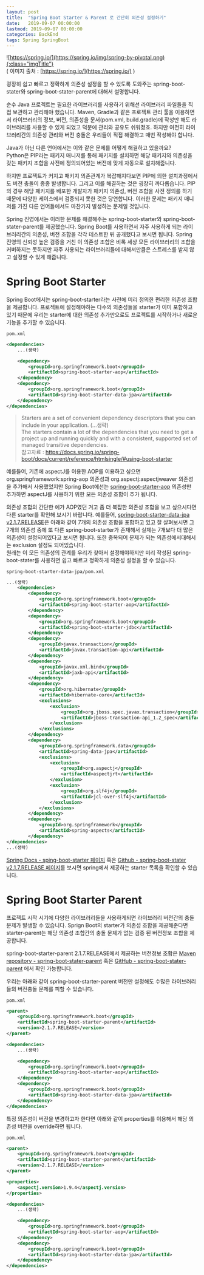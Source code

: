 ```yaml
---
layout: post
title:  "Spring Boot Starter & Parent 로 간단히 의존성 설정하기"
date:   2019-09-07 00:00:00 
lastmod: 2019-09-07 00:00:00  
categories: BackEnd
tags: Spring SpringBoot
---
```


![https://spring.io/](https://spring.io/img/spring-by-pivotal.png){:class="imgTitle"}  
( 이미지 출처 : [https://spring.io/](https://spring.io/) )  

굉장히 쉽고 빠르고 정확하게 의존성 설정을 할 수 있도록 도와주는 spring-boot-stater와 spring-boot-stater-parent에 대해서 설명합니다.  

<!--more-->

순수 Java 프로젝트는 필요한 라이브러리를 사용하기 위해선 라이브러리 파일들을 직접 보관하고 관리해야 했습니다. Maven, Gradle과 같은 프로젝트 관리 툴을 이용하면서 라이브러리의 정보, 버전, 의존성을 문서(pom.xml, build.gradle)에 작성만 해도 라이브러리를 사용할 수 있게 되었고 덕분에 관리와 공유도 쉬워졌죠. 하지만 여전히 라이브러리간의 의존성 관리와 버전 충돌은 우리들이 직접 해결하고 매번 작성해야 합니다.  

Java가 아닌 다른 언어에서는 이와 같은 문제를 어떻게 해결하고 있을까요?  
Python은 PIP라는 패키지 매니저를 통해 패키지를 설치하면 해당 패키지와 의존성을 갖는 패키지 조합을 사전에 정의되어있는 버전에 맞게 자동으로 설치해줍니다.  

하지만 프로젝트가 커지고 패키지 의존관계가 복잡해지다보면 PIP에 의한 설치과정에서도 버전 충돌이 종종 발생합니다. 그리고 이를 해결하는 것은 굉장히 까다롭습니다. PIP의 경우 해당 패키지를 배포한 개발자가 패키지 의존성, 버전 조합을 사전 정의를 하기 때문에 다양한 케이스에서 검증되지 못한 것은 당연합니다. 이러한 문제는 패키지 매니저를 가진 다른 언어들에서도 마찬가지 발생하는 문제일 것입니다.  

Spring 진영에서는 이러한 문제를 해결해주는 spring-boot-starter와 spring-boot-stater-parent를 제공했습니다. Spring Boot를 사용하면서 자주 사용하게 되는 라이브러리간의 의존성, 버전 조합을 각각 테스트한 뒤 공개했다고 보시면 됩니다. Spring 진영의 신뢰성 높은 검증을 거친 이 의존성 조합은 비록 세상 모든 라이브러리의 조합을 커버하지는 못하지만 자주 사용되는 라이브러리들에 대해서만큼은 스트레스를 받지 않고 설정할 수 있게 해줍니다.  

# Spring Boot Starter

Spring Boot에서는 spring-boot-starter라는 사전에 미리 정의한 편리한 의존성 조합을 제공합니다. 프로젝트에 설정해야하는 다수의 의존성들을 starter가 이미 포함하고 있기 때문에 우리는 starter에 대한 의존성 추가만으로도 프로젝트를 시작하거나 새로운 기능을 추가할 수 있습니다.  

```pom.xml```

~~~xml
<dependencies>
    ...(생략)

    <dependency>
        <groupId>org.springframework.boot</groupId>
        <artifactId>spring-boot-starter-aop</artifactId>
    </dependency>
    <dependency>
        <groupId>org.springframework.boot</groupId>
        <artifactId>spring-boot-starter-data-jpa</artifactId>
    </dependency>
</dependencies>
~~~


>Starters are a set of convenient dependency descriptors that you can include in your application. (...생략)  
>The starters contain a lot of the dependencies that you need to get a project up and running quickly and with a consistent, supported set of managed transitive dependencies.  
>참고자료 : https://docs.spring.io/spring-boot/docs/current/reference/htmlsingle/#using-boot-starter  

예를들어, 기존에 aspectJ를 이용한 AOP를 이용하고 싶으면 org.springframework:spring-aop 의존성과 org.aspectj:aspectjweaver 의존성을 추가해서 사용했었지만 Spring Boot에선는 [spring-boot-starter-aop](https://github.com/spring-projects/spring-boot/blob/v2.1.7.RELEASE/spring-boot-project/spring-boot-starters/spring-boot-starter-aop/pom.xml) 의존성만 추가하면 aspectJ를 사용하기 위한 모든 의존성 조합이 추가 됩니다.  

의존성 조합의 간단한 예가 AOP였던 거고 좀 더 복잡한 의존성 조합을 보고 싶으시다면 다른 starter를 확인해 보시기 바랍니다. 예를들어, [spring-boot-starter-data-jpa v2.1.7.RELEASE](https://github.com/spring-projects/spring-boot/blob/v2.1.7.RELEASE/spring-boot-project/spring-boot-starters/spring-boot-starter-data-jpa/pom.xml)은 아래와 같이 7개의 의존성 조합을 포함하고 있고 잘 살펴보시면 그 7개의 의존성 중에 또 다른 spring-boot-starter가 존재해서 실제는 7개보다 더 많은 의존성이 설정되어있다고 보시면 됩니다. 또한 중복되어 문제가 되는 의존성에서대해서는 exclusion 설정도 되어있습니다.  
원래는 이 모든 의존성의 관계를 우리가 찾아서 설정해야하지만 미리 작성된 spring-boot-stater를 사용하면 쉽고 빠르고 정확하게 의존성 설정을 할 수 있습니다.  

```spring-boot-starter-data-jpa/pom.xml```

~~~xml
...(생략)
	<dependencies>
		<dependency>
			<groupId>org.springframework.boot</groupId>
			<artifactId>spring-boot-starter-aop</artifactId>
		</dependency>
		<dependency>
			<groupId>org.springframework.boot</groupId>
			<artifactId>spring-boot-starter-jdbc</artifactId>
		</dependency>
		<dependency>
			<groupId>javax.transaction</groupId>
			<artifactId>javax.transaction-api</artifactId>
		</dependency>
		<dependency>
			<groupId>javax.xml.bind</groupId>
			<artifactId>jaxb-api</artifactId>
		</dependency>
		<dependency>
			<groupId>org.hibernate</groupId>
			<artifactId>hibernate-core</artifactId>
			<exclusions>
				<exclusion>
					<groupId>org.jboss.spec.javax.transaction</groupId>
					<artifactId>jboss-transaction-api_1.2_spec</artifactId>
				</exclusion>
			</exclusions>
		</dependency>
		<dependency>
			<groupId>org.springframework.data</groupId>
			<artifactId>spring-data-jpa</artifactId>
			<exclusions>
				<exclusion>
					<groupId>org.aspectj</groupId>
					<artifactId>aspectjrt</artifactId>
				</exclusion>
				<exclusion>
					<groupId>org.slf4j</groupId>
					<artifactId>jcl-over-slf4j</artifactId>
				</exclusion>
			</exclusions>
		</dependency>
		<dependency>
			<groupId>org.springframework</groupId>
			<artifactId>spring-aspects</artifactId>
		</dependency>
</dependencies>
...(생략)
~~~


[Spring Docs - sping-boot-starter 페이지](https://docs.spring.io/spring-boot/docs/current/reference/htmlsingle/#using-boot-starter) 혹은 [Github - spring-boot-stater v2.1.7.RELEASE 페이지](https://github.com/spring-projects/spring-boot/blob/v2.1.7.RELEASE/spring-boot-project/spring-boot-starters)를 보시면 spring에서 제공하는 starter 목록을 확인할 수 있습니다.  


# Spring Boot Starter Parent

프로젝트 시작 시기에 다양한 라이브러리들을 사용하게되면 라이브러리 버전간의 충돌문제가 발생할 수 있습니다. Sprign Boot의 starter가 의존성 조합을 제공해준다면 starter-parent는 해당 의존성 조합간의 충돌 문제가 없는 검증 된 버전정보 조합을 제공합니다.  

spring-boot-starter-parent 2.1.7.RELEASE에서 제공하는 버전정보 조합은 [Maven repository - spring-boot-stater-parent](https://mvnrepository.com/artifact/org.springframework.boot/spring-boot-starter-parent/2.1.7.RELEASE) 혹은 [GitHub - spring-boot-stater-parent](https://github.com/spring-projects/spring-boot/blob/v2.1.7.RELEASE/spring-boot-project/spring-boot-parent/pom.xml) 에서 확인 가능합니다.  

우리는 아래와 같이 spring-boot-starter-parent 버전만 설정해도 수많은 라이브러리들의 버전충돌 문제를 피할 수 있습니다.  

```pom.xml```

~~~xml
<parent>
    <groupId>org.springframework.boot</groupId>
    <artifactId>spring-boot-starter-parent</artifactId>
    <version>2.1.7.RELEASE</version>
</parent>

<dependencies>
    ...(생략)

    <dependency>
        <groupId>org.springframework.boot</groupId>
        <artifactId>spring-boot-starter-aop</artifactId>
    </dependency>
    <dependency>
        <groupId>org.springframework.boot</groupId>
        <artifactId>spring-boot-starter-data-jpa</artifactId>
    </dependency>
</dependencies>
~~~


특정 의존성이 버전을 변경하고자 한다면 아래와 같이 properties를 이용해서 해당 의존성 버전을 override하면 됩니다.  

```pom.xml```

~~~xml
<parent>
    <groupId>org.springframework.boot</groupId>
    <artifactId>spring-boot-starter-parent</artifactId>
    <version>2.1.7.RELEASE</version>
</parent>

<properties>
    <aspectj.version>1.9.4</aspectj.version>
</properties>

<dependencies>
    ...(생략)

    <dependency>
        <groupId>org.springframework.boot</groupId>
        <artifactId>spring-boot-starter-aop</artifactId>
    </dependency>
    <dependency>
        <groupId>org.springframework.boot</groupId>
        <artifactId>spring-boot-starter-data-jpa</artifactId>
    </dependency>
</dependencies>
~~~
